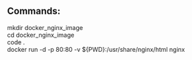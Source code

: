    <h2>Commands:</h2>
   
   mkdir docker_nginx_image <br>
   cd docker_nginx_image <br>
   code . <br>
   docker run -d -p 80:80 -v ${PWD}:/usr/share/nginx/html nginx
